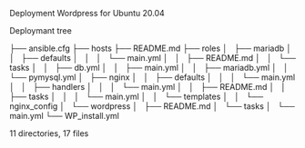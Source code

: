 
Deployment Wordpress for Ubuntu 20.04

Deploymant tree

├── ansible.cfg
├── hosts
├── README.md
├── roles
│   ├── mariadb
│   │   ├── defaults
│   │   │   └── main.yml
│   │   ├── README.md
│   │   └── tasks
│   │       ├── db.yml
│   │       ├── main.yml
│   │       ├── mariadb.yml
│   │       └── pymysql.yml
│   ├── nginx
│   │   ├── defaults
│   │   │   └── main.yml
│   │   ├── handlers
│   │   │   └── main.yml
│   │   ├── README.md
│   │   ├── tasks
│   │   │   └── main.yml
│   │   └── templates
│   │       └── nginx_config
│   └── wordpress
│       ├── README.md
│       └── tasks
│           └── main.yml
└── WP_install.yml

11 directories, 17 files
